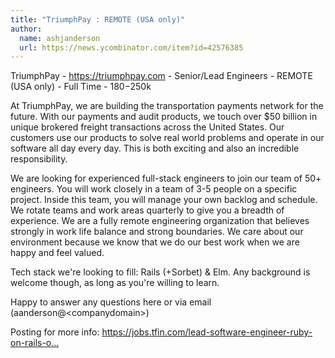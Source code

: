 ```yaml
---
title: "TriumphPay : REMOTE (USA only)"
author:
  name: ashjanderson
  url: https://news.ycombinator.com/item?id=42576385
---
```

TriumphPay - <a href="https:&#x2F;&#x2F;triumphpay.com" rel="nofollow">https:&#x2F;&#x2F;triumphpay.com</a> - Senior&#x2F;Lead Engineers - REMOTE (USA only) - Full Time - $180-$250k

At TriumphPay, we are building the transportation payments network for the future. With our payments and audit products, we touch over $50 billion in unique brokered freight transactions across the United States. Our customers use our products to solve real world problems and operate in our software all day every day. This is both exciting and also an incredible responsibility.

We are looking for experienced full-stack engineers to join our team of 50+ engineers. You will work closely in a team of 3-5 people on a specific project. Inside this team, you will manage your own backlog and schedule. We rotate teams and work areas quarterly to give you a breadth of experience. We are a fully remote engineering organization that believes strongly in work life balance and strong boundaries. We care about our environment because we know that we do our best work when we are happy and feel valued.

Tech stack we&#x27;re looking to fill: Rails (+Sorbet) &amp; Elm. Any background is welcome though, as long as you&#x27;re willing to learn.

Happy to answer any questions here or via email (aanderson@&lt;companydomain&gt;)

Posting for more info: <a href="https:&#x2F;&#x2F;jobs.tfin.com&#x2F;lead-software-engineer-ruby-on-rails-open-to-remote&#x2F;job&#x2F;28750502" rel="nofollow">https:&#x2F;&#x2F;jobs.tfin.com&#x2F;lead-software-engineer-ruby-on-rails-o...</a>
<JobApplication />
